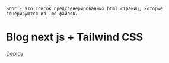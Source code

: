 `Блог - это список предсгенерированных html страниц, которые генерируются из .md файлов.`

# Blog next js + Tailwind CSS

[Deploy](https://nextjs-blog-dprowvxy0-ostinweb.vercel.app/)
